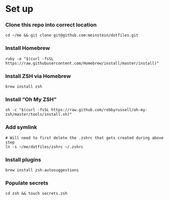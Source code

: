 # Set up

### Clone this repo into correct location
```shell
cd ~/me && git clone git@github.com:meinstein/dotfiles.git
```


### Install Homebrew
```shell
ruby -e "$(curl -fsSL https://raw.githubusercontent.com/Homebrew/install/master/install)"
```

###  Install ZSH via Homebrew
```shell
brew install zsh
```

### Install “Oh My ZSH”
```shell
sh -c "$(curl -fsSL https://raw.github.com/robbyrussell/oh-my-zsh/master/tools/install.sh)"
```

### Add symlink
```shell
# Will need to first delete the .zshrc that gets created during above step
ln -s ~/me/dotfiles/zshrc ~/.zshrc
```

### Install plugins
```shell
brew install zsh-autosuggestions
```

### Populate secrets
```
cd zsh && touch secrets.zsh
```